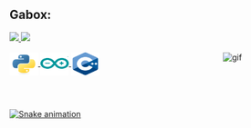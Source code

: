 ## Gabox:

 <div>
  <a href="https://github.com/Gaboxhs">
  <img height="180em" src="https://github-readme-stats.vercel.app/api?username=Gaboxhs&show_icons=true&theme=city_lights&include_all_commits=true&count_private=true"/>
  <img height="180em" src="https://github-readme-stats.vercel.app/api/top-langs/?username=Gaboxhs&layout=compact&langs_count=7&theme=city_lights"/>
</div>

<br>

<img align="center" alt="Python" height="40" width="50" src="https://raw.githubusercontent.com/devicons/devicon/master/icons/python/python-original.svg">
<img align="center" alt="Arduino" height="40" width="50" src="https://github.com/devicons/devicon/blob/master/icons/arduino/arduino-original.svg">
<img align="center" alt="CPP" height="40" width="50" src="https://github.com/devicons/devicon/blob/master/icons/cplusplus/cplusplus-original.svg">
<img align="right" alt="gif" height="120" width="130" src="https://cdn.discordapp.com/attachments/870813262504165398/883477419867111474/luffy-smile-luffy-giggle.gif">

 
##
 <br>

 ![Snake animation](https://github.com/Gaboxhs/Gaboxhs/blob/output/github-contribution-grid-snake.svg)





